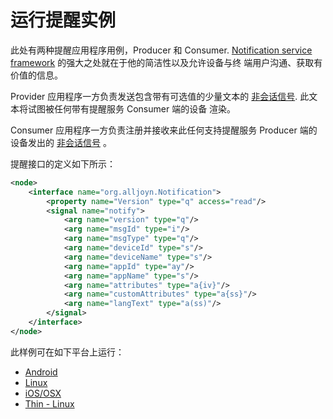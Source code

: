 # 运行提醒实例

此处有两种提醒应用程序用例，Producer 和 Consumer. [Notification service framework][learn_notif] 的强大之处就在于他的简洁性以及允许设备与终
端用户沟通、获取有价值的信息。

Provider 应用程序一方负责发送包含带有可选值的少量文本的 [非会话信号][sessionless_signal]. 此文本将试图被任何带有提醒服务 Consumer 端的设备
渲染。

Consumer 应用程序一方负责注册并接收来此任何支持提醒服务 Producer 端的设备发出的 [非会话信号][sessionless_signal] 。

提醒接口的定义如下所示：

```xml
<node>
    <interface name="org.alljoyn.Notification">
        <property name="Version" type="q" access="read"/>
        <signal name="notify">
            <arg name="version" type="q"/>
            <arg name="msgId" type="i"/>  
            <arg name="msgType" type="q"/>
            <arg name="deviceId" type="s"/>
            <arg name="deviceName" type="s"/>
            <arg name="appId" type="ay"/>
            <arg name="appName" type="s"/>
            <arg name="attributes" type="a{iv}"/>
            <arg name="customAttributes" type="a{ss}"/>
            <arg name="langText" type="a(ss)"/>
        </signal>
    </interface>
</node>
```

此样例可在如下平台上运行：
- [Android][android]
- [Linux][linux]
- [iOS/OSX][ios-osx]
- [Thin - Linux][thin-linux]

[android]: /develop/run-sample-apps/notification/android
[linux]: /develop/run-sample-apps/notification/linux
[ios-osx]: /develop/run-sample-apps/notification/ios-osx
[thin-linux]: /develop/run-sample-apps/notification/thin-linux

[learn_notif]: /learn/base-services/notification
[sessionless_signal]: /learn/core#sessionless-signal
